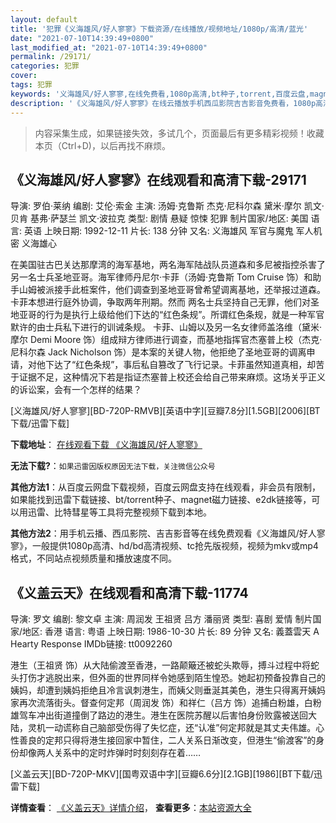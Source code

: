```yaml
---
layout: default
title: '犯罪《义海雄风/好人寥寥》下载资源/在线播放/视频地址/1080p/高清/蓝光'
date: "2021-07-10T14:39:49+0800"
last_modified_at: "2021-07-10T14:39:49+0800"
permalink: /29171/
categories: 犯罪
cover:
tags: 犯罪
keywords: '义海雄风/好人寥寥,在线免费看,1080p高清,bt种子,torrent,百度云盘,magnet,磁力链,迅雷下载资源'
description: '《义海雄风/好人寥寥》在线云播放手机西瓜影院吉吉影音免费看，1080p高清bd/hd未删减完整版和tc抢先枪版，mkv/mp4格式，附带bt/torrent种子、magnet/磁力链、百度云盘、网盘资源迅雷下载链接'
---
```


>内容采集生成，如果链接失效，多试几个，页面最后有更多精彩视频！收藏本页（Ctrl+D)，以后再找不麻烦。


## 《义海雄风/好人寥寥》在线观看和高清下载-29171

导演: 罗伯·莱纳 编剧: 艾伦·索金 主演: 汤姆·克鲁斯 杰克·尼科尔森 黛米·摩尔 凯文·贝肯 基弗·萨瑟兰 凯文·波拉克 类型: 剧情 悬疑 惊悚 犯罪 制片国家/地区: 美国 语言: 英语 上映日期: 1992-12-11 片长: 138 分钟 又名: 义海雄风 军官与魔鬼 军人机密 义海雄心

在美国驻古巴关达那摩湾的海军基地，两名海军陆战队员道森和多尼被指控杀害了另一名士兵圣地亚哥。海军律师丹尼尔·卡菲（汤姆·克鲁斯 Tom Cruise 饰）和助手山姆被派接手此桩案件，他们调查到圣地亚哥曾希望调离基地，还举报过道森。卡菲本想进行庭外协调，争取两年刑期。然而 两名士兵坚持自己无罪，他们对圣地亚哥的行为是执行上级给他们下达的“红色条规”。所谓红色条规，就是一种军官默许的由士兵私下进行的训诫条规。 卡菲、山姆以及另一名女律师盖洛维（黛米·摩尔 Demi Moore 饰）组成辩方律师进行调查，而基地指挥官杰塞普上校（杰克·尼科尔森 Jack Nicholson 饰）是本案的关键人物，他拒绝了圣地亚哥的调离申请，对他下达了“红色条规”，事后私自篡改了飞行记录。卡菲虽然知道真相，却苦于证据不足，这种情况下若是指证杰塞普上校还会给自己带来麻烦。这场关乎正义的诉讼案，会有一个怎样的结果？


[义海雄风/好人寥寥][BD-720P-RMVB][英语中字][豆瓣7.8分][1.5GB][2006][BT下载/迅雷下载]

**下载地址**： [在线观看下载 《义海雄风/好人寥寥》](https://www.btdx8.com/torrent/a_few_good_men_1992.html) 


**无法下载?**：`如果迅雷因版权原因无法下载，关注微信公众号 `

**其他方法1**：从百度云网盘下载视频，百度云网盘支持在线观看，非会员有限制，如果能找到迅雷下载链接、bt/torrent种子、magnet磁力链接、e2dk链接等，可以用迅雷、比特彗星等工具将完整视频下载到本地。

**其他方法2**：用手机云播、西瓜影院、吉吉影音等在线免费观看《义海雄风/好人寥寥》，一般提供1080p高清、hd/bd高清视频、tc抢先版视频，视频为mkv或mp4格式，不同站点视频质量和播放速度不同。


## 《义盖云天》在线观看和高清下载-11774

导演: 罗文 编剧: 黎文卓 主演: 周润发 王祖贤 吕方 潘丽贤 类型: 喜剧 爱情 制片国家/地区: 香港 语言: 粤语 上映日期: 1986-10-30 片长: 89 分钟 又名: 義蓋雲天 A Hearty Response IMDb链接: tt0092260

港生（王祖贤 饰）从大陆偷渡至香港，一路颠簸还被蛇头欺辱，搏斗过程中将蛇头打伤才逃脱出来，但外面的世界同样令她感到陌生惶恐。她起初预备投靠自己的姨妈，却遭到姨妈拒绝且冷言讽刺港生，而姨父则垂涎其美色，港生只得离开姨妈家再次流落街头。督查何定邦（周润发 饰）和祥仁（吕方 饰）追捕白粉雄，白粉雄驾车冲出街道撞倒了路边的港生。港生在医院苏醒以后害怕身份败露被送回大陆，灵机一动谎称自己脑部受伤得了失忆症，还“认准”何定邦就是其丈夫伟雄。心性善良的定邦只得将港生接回家中暂住，二人关系日渐改变，但港生“偷渡客”的身份却像两人关系中的定时炸弹时时刻刻存在着……


[义盖云天][BD-720P-MKV][国粤双语中字][豆瓣6.6分][2.1GB][1986][BT下载/迅雷下载]

**详情查看**： [《义盖云天》详情介绍](/movie/11774/)， **查看更多**：[本站资源大全](/movie/t/all/)

